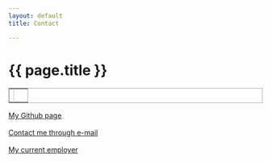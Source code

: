 ```yaml
---
layout: default
title: Contact

---
```


# {{ page.title }}

<table border="1" bordercolor="#aaa" cellspacing="0" cellpadding="0">
  <tr>
     <td>
    <a href="https://www.linkedin.com/in/michaelhallik/" title="Linkedin profile" target="_blank"><img width="10%" height="10%" src="https://logos-world.net/wp-content/uploads/2020/04/Linkedin-Logo.png"></a>
     </td>
  </tr>
</table>


<a href="https://github.com/MichaelHallik" title="Github page" target="_blank">My Github page</a><br><br>
<a href="mailto:mhallik@immune.it">Contact me through e-mail</a><br><br>
<a href="https://www.immune.it" title="immune-it home page" target="_blank">My current employer</a>
